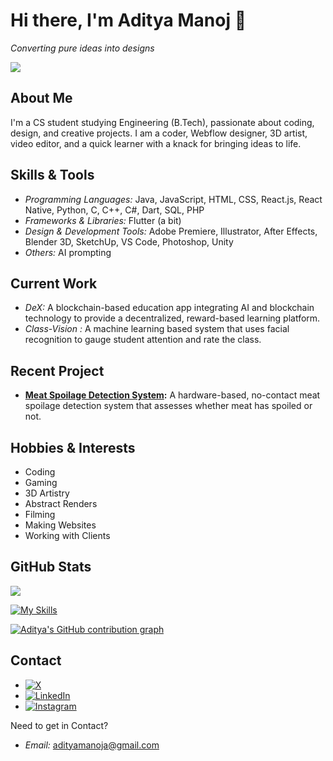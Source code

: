 # Hi there, I'm Aditya Manoj 👋


*Converting pure ideas into designs*

<img src="https://komarev.com/ghpvc/?username=AdityaManojA&label=Profile+Views&color=blueviolet&style=flat-square" />

## About Me

I'm a CS student studying Engineering (B.Tech), passionate about coding, design, and creative projects. I am a coder, Webflow designer, 3D artist, video editor, and a quick learner with a knack for bringing ideas to life.

## Skills & Tools

- *Programming Languages:* Java, JavaScript, HTML, CSS, React.js, React Native, Python, C, C++, C#, Dart, SQL, PHP
- *Frameworks & Libraries:* Flutter (a bit)
- *Design & Development Tools:* Adobe Premiere, Illustrator, After Effects, Blender 3D, SketchUp, VS Code, Photoshop, Unity
- *Others:* AI prompting

## Current Work

- *DeX:* A blockchain-based education app integrating AI and blockchain technology to provide a decentralized, reward-based learning platform.
- *Class-Vision :* A machine learning based system that uses facial recognition to gauge student attention and rate the class.

## Recent Project

- **[Meat Spoilage Detection System](https://github.com/AdityaManojA/Meat-Spoilage-detection-IOT):** A hardware-based, no-contact meat spoilage detection system that assesses whether meat has spoiled or not.

## Hobbies & Interests

- Coding
- Gaming
- 3D Artistry
- Abstract Renders
- Filming
- Making Websites
- Working with Clients

  
## GitHub Stats

<div style="display: flex; align-items: center;">
  <img src="https://github-readme-stats.vercel.app/api/top-langs/?username=AdityaManojA&layout=compact&theme=dracula&cache_seconds=3600&count_private=true">
</div>


[![My Skills](https://skillicons.dev/icons?i=js,html,css,react,nodejs,express,mongodb,git,vscode)](https://skillicons.dev)

[![Aditya's GitHub contribution graph](https://raw.githubusercontent.com/AdityaManojA/AdityaManojA/output/snake.svg)](https://github.com/AdityaManojA)

## Contact
- [![X](https://img.shields.io/badge/X-%23000000.svg?style=for-the-badge&logo=X&logoColor=white)](https://x.com/AdityaManojA?t=gUt3kWRy7IP4wSTr0u5jGg&s=09)
- [![LinkedIn](https://img.shields.io/badge/linkedin-%230077B5.svg?style=for-the-badge&logo=linkedin&logoColor=white)](https://www.linkedin.com/in/aditya-manoj-a-0a930b256)
- [![Instagram](https://img.shields.io/badge/Instagram-%23E4405F.svg?style=for-the-badge&logo=Instagram&logoColor=white)](https://www.instagram.com/blender.vibe)


Need to get in Contact?
- *Email:* [adityamanoja@gmail.com](mailto:adityamanoja@gmail.com)
